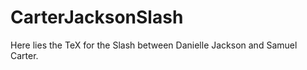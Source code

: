 CarterJacksonSlash
==================



 Here lies the TeX for the Slash between Danielle Jackson and Samuel Carter.
 
